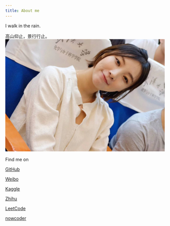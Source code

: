 ```yaml
---
title: About me
---
```


I walk in the rain.

高山仰止，景行行止。  
![女流](/images/nvliu.jpg)  


Find me on

[GitHub](https://github.com/Moriarty12138)

[Weibo](https://weibo.com/u/2393595857)

[Kaggle](https://www.kaggle.com/moriarty12138)

[Zhihu](https://www.zhihu.com/people/moriarty12138/activities)

[LeetCode](https://leetcode.com/moriarty12138/)

[nowcoder](https://www.nowcoder.com/profile/675170806)
